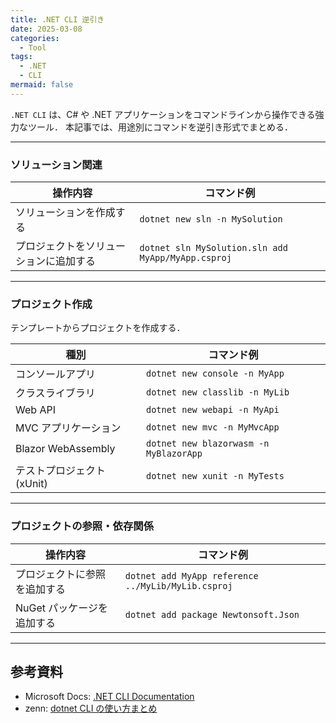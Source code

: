 ```yaml
---
title: .NET CLI 逆引き
date: 2025-03-08
categories:
  - Tool
tags:
  - .NET
  - CLI
mermaid: false
---
```


`.NET CLI` は、C# や .NET アプリケーションをコマンドラインから操作できる強力なツール．
本記事では、用途別にコマンドを逆引き形式でまとめる．


---
### ソリューション関連

| 操作内容                               | コマンド例                                         |
| -------------------------------------- | -------------------------------------------------- |
| ソリューションを作成する               | `dotnet new sln -n MySolution`                     |
| プロジェクトをソリューションに追加する | `dotnet sln MySolution.sln add MyApp/MyApp.csproj` |


---
### プロジェクト作成

テンプレートからプロジェクトを作成する．

| 種別                       | コマンド例                             |
| -------------------------- | -------------------------------------- |
| コンソールアプリ           | `dotnet new console -n MyApp`          |
| クラスライブラリ           | `dotnet new classlib -n MyLib`         |
| Web API                    | `dotnet new webapi -n MyApi`           |
| MVC アプリケーション       | `dotnet new mvc -n MyMvcApp`           |
| Blazor WebAssembly         | `dotnet new blazorwasm -n MyBlazorApp` |
| テストプロジェクト (xUnit) | `dotnet new xunit -n MyTests`          |


---
### プロジェクトの参照・依存関係

| 操作内容                     | コマンド例                                         |
| ---------------------------- | -------------------------------------------------- |
| プロジェクトに参照を追加する | `dotnet add MyApp reference ../MyLib/MyLib.csproj` |
| NuGet パッケージを追加する   | `dotnet add package Newtonsoft.Json`               |





---
## 参考資料

- Microsoft Docs: [.NET CLI Documentation](https://learn.microsoft.com/ja-jp/dotnet/core/tools/)
- zenn: [dotnet CLI の使い方まとめ](https://zenn.dev/)

